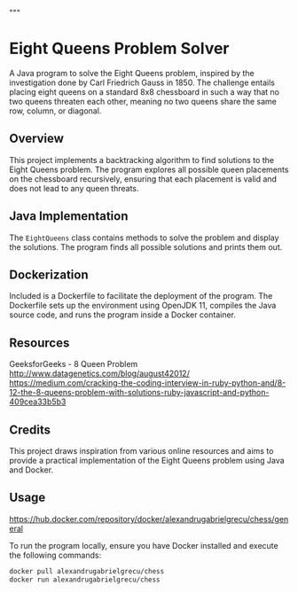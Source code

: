 """
# Eight Queens Problem Solver

A Java program to solve the Eight Queens problem, inspired by the investigation done by Carl Friedrich Gauss in 1850. The challenge entails placing eight queens on a standard 8x8 chessboard in such a way that no two queens threaten each other, meaning no two queens share the same row, column, or diagonal.

## Overview

This project implements a backtracking algorithm to find solutions to the Eight Queens problem. The program explores all possible queen placements on the chessboard recursively, ensuring that each placement is valid and does not lead to any queen threats.

## Java Implementation

The `EightQueens` class contains methods to solve the problem and display the solutions. The program finds all possible solutions and prints them out. 

## Dockerization

Included is a Dockerfile to facilitate the deployment of the program. The Dockerfile sets up the environment using OpenJDK 11, compiles the Java source code, and runs the program inside a Docker container.

## Resources
GeeksforGeeks - 8 Queen Problem
http://www.datagenetics.com/blog/august42012/
https://medium.com/cracking-the-coding-interview-in-ruby-python-and/8-12-the-8-queens-problem-with-solutions-ruby-javascript-and-python-409cea33b5b3

## Credits
This project draws inspiration from various online resources and aims to provide a practical implementation of the Eight Queens problem using Java and Docker.

## Usage

https://hub.docker.com/repository/docker/alexandrugabrielgrecu/chess/general

To run the program locally, ensure you have Docker installed and execute the following commands:

```bash
docker pull alexandrugabrielgrecu/chess
docker run alexandrugabrielgrecu/chess
